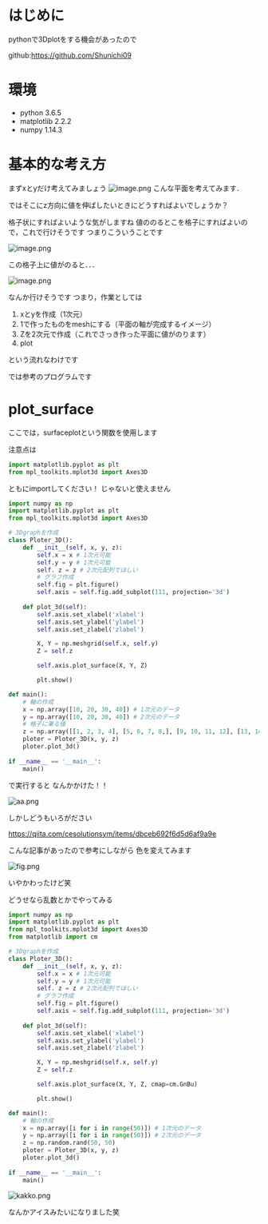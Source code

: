 # はじめに
pythonで3Dplotをする機会があったので

github:https://github.com/Shunichi09

# 環境
- python 3.6.5
- matplotlib 2.2.2
- numpy 1.14.3

# 基本的な考え方
まずxとyだけ考えてみましょう
![image.png](https://qiita-image-store.s3.amazonaws.com/0/261584/b2a792d0-3779-873b-12b0-3a92c44a129d.png)
こんな平面を考えてみます．

ではそこにz方向に値を伸ばしたいときにどうすればよいでしょうか？

格子状にすればよいような気がしますね
値ののるとこを格子にすればよいので，これで行けそうです
つまりこういうことです

![image.png](https://qiita-image-store.s3.amazonaws.com/0/261584/6cb9ae5d-debc-2be8-fa5d-b9aa3489f352.png)

この格子上に値がのると．．．

![image.png](https://qiita-image-store.s3.amazonaws.com/0/261584/eb13dac6-ea65-4ee3-bfc5-77c87e542af8.png)

なんか行けそうです
つまり，作業としては

1. xとyを作成（1次元）
2. 1で作ったものをmeshにする（平面の軸が完成するイメージ）
3. Zを2次元で作成（これでさっき作った平面に値がのります）
4. plot

という流れなわけです

では参考のプログラムです

# plot_surface
ここでは，surfaceplotという関数を使用します

注意点は

```py
import matplotlib.pyplot as plt
from mpl_toolkits.mplot3d import Axes3D
```

ともにimportしてください！
じゃないと使えません

```py
import numpy as np
import matplotlib.pyplot as plt
from mpl_toolkits.mplot3d import Axes3D

# 3Dgraphを作成
class Ploter_3D():
    def __init__(self, x, y, z):
        self.x = x # 1次元可能
        self.y = y # 1次元可能
        self. z = z # 2次元配列でほしい
        # グラフ作成
        self.fig = plt.figure()
        self.axis = self.fig.add_subplot(111, projection='3d')
    
    def plot_3d(self):
        self.axis.set_xlabel('xlabel')
        self.axis.set_ylabel('ylabel')
        self.axis.set_zlabel('zlabel')

        X, Y = np.meshgrid(self.x, self.y)
        Z = self.z

        self.axis.plot_surface(X, Y, Z)

        plt.show()

def main():
    # 軸の作成
    x = np.array([10, 20, 30, 40]) # 1次元のデータ
    y = np.array([10, 20, 30, 40]) # 2次元のデータ
    # 格子に乗る値
    z = np.array([[1, 2, 3, 4], [5, 6, 7, 8,], [9, 10, 11, 12], [13, 14, 15, 16]])
    ploter = Ploter_3D(x, y, z)
    ploter.plot_3d()
    
if __name__ == '__main__':
    main()
```

で実行すると
なんかかけた！！

![aa.png](https://qiita-image-store.s3.amazonaws.com/0/261584/4d4c0352-d951-8b0b-fdd9-757da574a43c.png)

しかしどうもいろがださい

https://qiita.com/cesolutionsym/items/dbceb692f6d5d6af9a9e

こんな記事があったので参考にしながら
色を変えてみます

![fig.png](https://qiita-image-store.s3.amazonaws.com/0/261584/610d9a38-944c-d7b9-9ce0-fc8965fc86a4.png)

いやかわったけど笑

どうせなら乱数とかでやってみる

```py
import numpy as np
import matplotlib.pyplot as plt
from mpl_toolkits.mplot3d import Axes3D
from matplotlib import cm

# 3Dgraphを作成
class Ploter_3D():
    def __init__(self, x, y, z):
        self.x = x # 1次元可能
        self.y = y # 1次元可能
        self. z = z # 2次元配列でほしい
        # グラフ作成
        self.fig = plt.figure()
        self.axis = self.fig.add_subplot(111, projection='3d')
    
    def plot_3d(self):
        self.axis.set_xlabel('xlabel')
        self.axis.set_ylabel('ylabel')
        self.axis.set_zlabel('zlabel')

        X, Y = np.meshgrid(self.x, self.y)
        Z = self.z

        self.axis.plot_surface(X, Y, Z, cmap=cm.GnBu)

        plt.show()

def main():
    # 軸の作成
    x = np.array([i for i in range(50)]) # 1次元のデータ
    y = np.array([i for i in range(50)]) # 2次元のデータ
    z = np.random.rand(50, 50)
    ploter = Ploter_3D(x, y, z)
    ploter.plot_3d()
    
if __name__ == '__main__':
    main()
```

![kakko.png](https://qiita-image-store.s3.amazonaws.com/0/261584/980b954b-2576-9f4a-db6b-6935a7d9feaa.png)

なんかアイスみたいになりました笑
